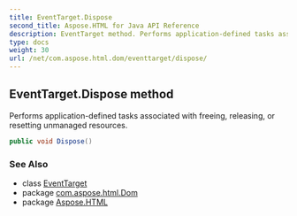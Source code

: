 ```yaml
---
title: EventTarget.Dispose
second_title: Aspose.HTML for Java API Reference
description: EventTarget method. Performs application-defined tasks associated with freeing releasing or resetting unmanaged resources
type: docs
weight: 30
url: /net/com.aspose.html.dom/eventtarget/dispose/
---
```

## EventTarget.Dispose method

Performs application-defined tasks associated with freeing, releasing, or resetting unmanaged resources.

```java
public void Dispose()
```

### See Also

* class [EventTarget](../)
* package [com.aspose.html.Dom](../../eventtarget/)
* package [Aspose.HTML](../../../)
